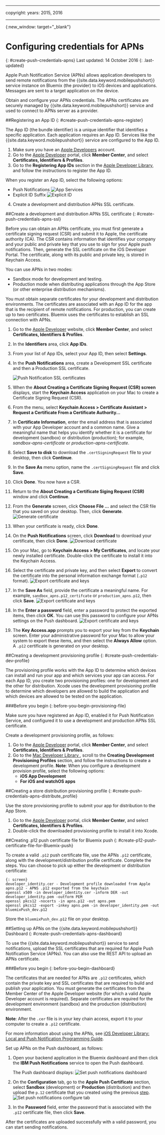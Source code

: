 
---

copyright:
 years: 2015, 2016

---

{:new_window: target="_blank"}
# Configuring credentials for APNs
{: #create-push-credentials-apns}
Last updated: 14 October 2016
{: .last-updated}

Apple Push Notification Service (APNs) allows application developers to send remote notifications from the {{site.data.keyword.mobilepushshort}} service instance on Bluemix (the provider) to iOS devices and applications. Messages are sent to a target application on the device. 

Obtain and configure your APNs credentials. The APNs certificates are securely managed by {{site.data.keyword.mobilepushshort}} service and used to connect to APNs server as a provider.

<!-- 1. Obtain an [Apple Developers](https://developer.apple.com/) account.-->

<!--2. [Register an App ID](#create-push-credentials-apns-register)
3. [Create a development and distribution APNs SSL certificate](#create-push-credentials-apns-ssl)
4. [Create a development provisioning profile](#create-push-credentials-dev-profile)
5. [Create a store distribution provisioning profile](#create-push-credentials-apns-distribute_profile)
6. [Creating .p12 push certificate file for Bluemix push](#create-p12-push-certificate-file-for-Bluemix-push)
7. [Set up APNs on the Push Dashboard](#create-push-credentials-apns-dashboard)
-->


##Registering an App ID
{: #create-push-credentials-apns-register}


The App ID (the bundle identifier) is a unique identifier that identifies a specific application. Each application requires an App ID. Services like the {{site.data.keyword.mobilepushshort}} service are configured to the App ID.

1. Make sure you have an [Apple Developers](https://developer.apple.com/) account.
2. Go to the [Apple Developer](https://developer.apple.com) portal, click **Member Center**, and select **Certificates, Identifiers & Profiles**.
3. Go to the **Registering App IDs** section in the [Apple Developer Library](https://developer.apple.com/library/mac/documentation/IDEs/Conceptual/AppDistributionGuide/MaintainingProfiles/MaintainingProfiles.html#//apple_ref/doc/uid/TP40012582-CH30-SW991), and follow the instructions to register the App ID.

When you register an App ID, select the following options:

* Push Notifications
![App Services](images/appID_appservices_enablepush.jpg)
* Explicit ID Suffix
![Explicit ID](images/appID_bundleID.jpg)
4. Create a development and distribution APNs SSL certificate.

##Create a development and distribution APNs SSL certificate
{: #create-push-credentials-apns-ssl}

Before you can obtain an APNs certificate, you must first generate a certificate signing request (CSR) and submit it to Apple, the certificate authority (CA). The CSR contains information that identifies your company and your public and private key that you use to sign for your Apple push notifications. Then, generate the SSL certificate on the iOS Developer Portal. The certificate, along with its public and private key, is stored in Keychain Access.

<!-- ###Before you begin -->
<!-- {: before-you-begin-certificate} -->

<!--[Register an App ID](#create-push-credentials-apns-register)-->

You can use APNs in two modes: 

* Sandbox mode for development and testing.
* Production mode when distributing applications through the App Store (or other enterprise distribution mechanisms).

You must obtain separate certificates for your development and distribution environments. The certificates are associated with an App ID for the app that is the recipient of remote notifications. For production, you can create up to two certificates. Bluemix uses the certificates to establish an SSL connection with APNs.

<!-- Create a development and distribution SSL certificate. -->

1. Go to the [Apple Developer](https://developer.apple.com) website, click **Member Center**, and select **Certificates, Identifiers & Profiles**.
2. In the **Identifiers** area, click **App IDs**.
3. From your list of App IDs, select your <!--newly created--> App ID, then select **Settings**.
4. In the **Push Notifications** area, create a Development SSL certificate and then a Production SSL certificate.

	![Push Notification SSL certificates](images/certificate_createssl.jpg)

5. When the **About Creating a Certificate Signing Request (CSR) screen** displays, start the **Keychain Access** application on your Mac to create a Certificate Signing Request (CSR).
6. From the menu, select **Keychain Access > Certificate Assistant > Request a Certificate From a Certificate Authority…** 
7. In **Certificate Information**, enter the email address that is associated with your App Developer account and a common name. Give a meaningful name that helps you identify whether it is a certificate for development (sandbox) or distribution (production); for example, _sandbox-apns-certificate_ or _production-apns-certificate_.
8. Select **Save to disk** to download the `.certSigningRequest` file to your desktop, then click **Continue**.
9. In the **Save As** menu option, name the `.certSigningRequest` file and click **Save**.
10. Click **Done**. You now have a CSR.
11. Return to the **About Creating a Certificate Siging Request (CSR)** window and click **Continue**. 
12. From the **Generate** screen, click **Choose File ...** and select the CSR file that you saved on your desktop. Then, click **Generate**.
	![Generate certificate](images/generate_certificate.jpg)
13. When your certificate is ready, click **Done**.
14. On the **Push Notifications** screen, click **Download** to download your certificate, then click **Done**. 
	![Download certificate](images/certificate_download.jpg)
15. On your Mac, go to **Keychain Access > My Certificates**, and locate your newly installed certificate. Double-click the certificate to install it into the Keychain Access.
16. Select the certificate and private key, and then select **Export** to convert the certificate into the personal information exchange format (`.p12` format).
	![Export certificate and keys](images/keychain_export_key.jpg)
17. In the **Save As** field, provide the certificate a meaningful name. For example, `sandbox_apns.p12_certifcate` or `production_apns.p12`, then click **Save**.
	![Export certificate and keys](images/certificate_p12v2.jpg)
18. In the **Enter a password** field, enter a password to protect the exported items, then click **OK**. You can use this password to configure your APNs settings on the Push dashboard.
	![Export certificate and keys](images/export_p12.jpg)
19. The **Key Access.app** prompts you to export your key from the **Keychain** screen. Enter your administrative password for your Mac to allow your system to export these items, and then select the **Always Allow** option. A `.p12` certificate is generated on your desktop.


##Creating a development provisioning profile
{: #create-push-credentials-dev-profile}

The provisioning profile works with the App ID to determine which devices can install and run your app and which services your app can access. For each App ID, you create two provisioning profiles: one for development and the other for distribution. Xcode uses the development provisioning profile to determine which developers are allowed to build the application and which devices are allowed to be tested on the application.

###Before you begin
{: before-you-begin-provisioning-file}

Make sure you have registered an App ID, enabled it for Push Notification Service, and configured it to use a development and production APNs SSL certificate.

Create a development provisioning profile, as follows:

1. Go to the [Apple Developer](https://developer.apple.com) portal, click **Member Center**, and select **Certificates, Identifiers & Profiles**.
2. Go to the [Mac Developer Library ](https://developer.apple.com/library/mac/documentation/IDEs/Conceptual/AppDistributionGuide/MaintainingProfiles/MaintainingProfiles.html#//apple_ref/doc/uid/TP40012582-CH30-SW62site) , scroll to the **Creating Development Provisioning Profiles** section, and follow the instructions to create a development profile.
**Note**: When you configure a development provision profile, select the following options:
	* **iOS App Development**
	* **For iOS and watchOS apps**



##Creating a store distribution provisioning profile
{: #create-push-credentials-apns-distribute_profile}

Use the store provisioning profile to submit your app for distribution to the App Store.

1. Go to the [Apple Developer](https://developer.apple.com) portal, click **Member Center**, and select **Certificates, Identifiers & Profiles**.
2. Double-click the downloaded provisioning profile to install it into Xcode.

##Creating .p12 push certificate file for Bluemix push
{: #create-p12-push-certificate-file-for-Bluemix-push}

To create a valid `.p12` push certificate file, use the APNs `.p12` certificate, along with the development/distribution profile certificate. 
Complete the steps. You can choose to pick up either the development or distribution certificate:

	{: screen}  
	developer_identity.cer - Development profile downloaded from Apple 
	apns.p12 - APNS .p12 exported from the keychain
	openssl x509 -in developer_identity.cer -inform DER -out
	developer_identity.pem -outform PEM
	openssl pkcs12 -nocerts -in apns.p12 -out apns.pem
	openssl pkcs12 -export -inkey apns.pem -in developer_identity.pem -out 	bluemixPush_dev.p12
	
	
	
Store the `bluemixPush_dev.p12` file on your desktop.

##Setting up APNs on the {{site.data.keyword.mobilepushshort}} Dashboard
{: #create-push-credentials-apns-dashboard}

To use the {{site.data.keyword.mobilepushshort}} service to send notifications, upload the SSL certificates that are required for Apple Push Notification Service (APNs). You can also use the REST API to upload an APNs certificate.


###Before you begin
{: before-you-begin-dashboard}


<!-- Get your development and production APNs SSL certificate and the password associated with each type of certificate. For information, see Creating and configuring push credentials for APNs.-->

The certificates that are needed for APNs are `.p12` certificates, which contain the private key and SSL certificates that are required to build and publish your application. You must generate the certificates from the Member Center of the Apple Developer website (for which a valid Apple Developer account is required). Separate certificates are required for the development environment (sandbox) and the production (distribution) environment.

**Note**: After the `.cer` file is in your key chain access, export it to your computer to create a `.p12` certificate.

For more information about using the APNs, see [iOS Developer Library: Local and Push Notification Programming Guide](https://developer.apple.com/library/ios/documentation/NetworkingInternet/Conceptual/RemoteNotificationsPG/Chapters/ProvisioningDevelopment.html#//apple_ref/doc/uid/TP40008194-CH104-SW4).

Set up APNs on the Push dashboard, as follows:

1. Open your backend application in the Bluemix dashboard and then click the **IBM Push Notifications** service to open the Push dashboard.

	The Push dashboard displays:
	![Set push notifications dashboard](images/wizard.jpg)
2. On the **Configuration** tab, go to the **Apple Push Certificate** section,  select **Sandbox** (development) or **Production** (distribution) and then upload the `p.12` certificate that you created using the previous [step](#create-p12-push-certificate-file-for-Bluemix-push).
	![Set push notifications configure tab](images/credential_screen.jpg)
3. In the **Password** field, enter the password that is associated with the `.p12` certificate file, then click **Save**.

After the certificates are uploaded successfully with a valid password, you can start sending notifications.
